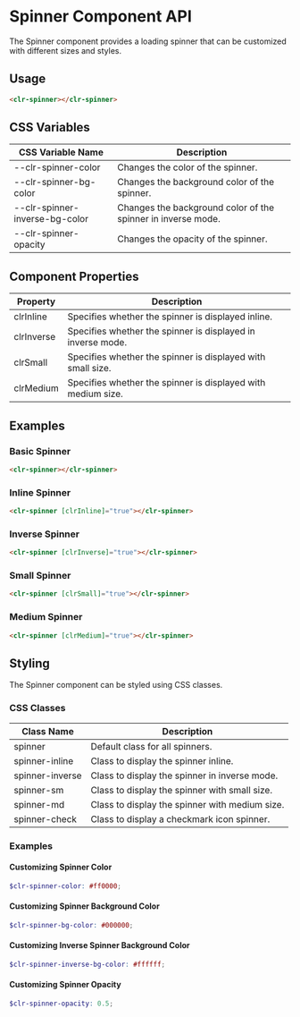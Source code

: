 # Spinner Component API

The Spinner component provides a loading spinner that can be customized with different sizes and styles.

## Usage

```html
<clr-spinner></clr-spinner>
```

## CSS Variables

| CSS Variable Name              | Description                                                  |
| ------------------------------ | ------------------------------------------------------------ |
| --clr-spinner-color            | Changes the color of the spinner.                            |
| --clr-spinner-bg-color         | Changes the background color of the spinner.                 |
| --clr-spinner-inverse-bg-color | Changes the background color of the spinner in inverse mode. |
| --clr-spinner-opacity          | Changes the opacity of the spinner.                          |

## Component Properties

| Property   | Description                                                  |
| ---------- | ------------------------------------------------------------ |
| clrInline  | Specifies whether the spinner is displayed inline.           |
| clrInverse | Specifies whether the spinner is displayed in inverse mode.  |
| clrSmall   | Specifies whether the spinner is displayed with small size.  |
| clrMedium  | Specifies whether the spinner is displayed with medium size. |

## Examples

### Basic Spinner

```html
<clr-spinner></clr-spinner>
```

### Inline Spinner

```html
<clr-spinner [clrInline]="true"></clr-spinner>
```

### Inverse Spinner

```html
<clr-spinner [clrInverse]="true"></clr-spinner>
```

### Small Spinner

```html
<clr-spinner [clrSmall]="true"></clr-spinner>
```

### Medium Spinner

```html
<clr-spinner [clrMedium]="true"></clr-spinner>
```

## Styling

The Spinner component can be styled using CSS classes.

### CSS Classes

| Class Name      | Description                                    |
| --------------- | ---------------------------------------------- |
| spinner         | Default class for all spinners.                |
| spinner-inline  | Class to display the spinner inline.           |
| spinner-inverse | Class to display the spinner in inverse mode.  |
| spinner-sm      | Class to display the spinner with small size.  |
| spinner-md      | Class to display the spinner with medium size. |
| spinner-check   | Class to display a checkmark icon spinner.     |

### Examples

#### Customizing Spinner Color

```scss
$clr-spinner-color: #ff0000;
```

#### Customizing Spinner Background Color

```scss
$clr-spinner-bg-color: #000000;
```

#### Customizing Inverse Spinner Background Color

```scss
$clr-spinner-inverse-bg-color: #ffffff;
```

#### Customizing Spinner Opacity

```scss
$clr-spinner-opacity: 0.5;
```
